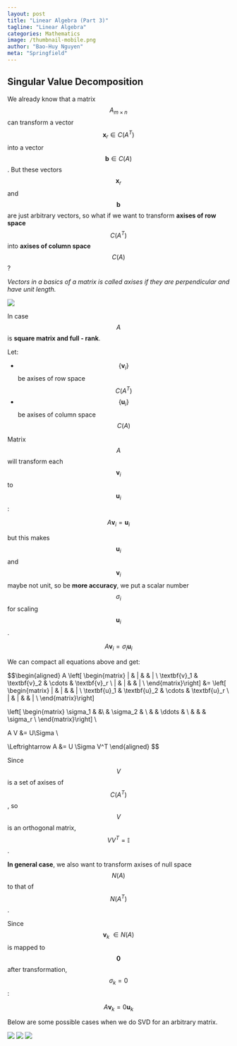```yaml
---
layout: post
title: "Linear Algebra (Part 3)"
tagline: "Linear Algebra"
categories: Mathematics
image: /thumbnail-mobile.png
author: "Bao-Huy Nguyen"
meta: "Springfield"
---
```


## Singular Value Decomposition

We already know that a matrix $$A_{m \times n}$$ can transform a vector $$\textbf{x}_r \in C(A^T)$$ into a vector $$\textbf{b} \in C(A)$$. But these vectors $$\textbf{x}_r$$ and $$\textbf{b}$$ are just arbitrary vectors, so what if we want to transform **axises of row space** $$C(A^T)$$ into **axises of column space** $$C(A)$$?

*Vectors in a basics of a matrix is called axises if they are perpendicular and have unit length.*

![](/images/Linear_Algebra_Basics//svd.png)

In case $$A$$ is **square matrix and full - rank**.

Let:
* $$\{\textbf{v}_i\}$$ be axises of row space $$C(A^T)$$
* $$\{\textbf{u}_i\}$$ be axises of column space $$C(A)$$

Matrix $$A$$ will transform each $$\textbf{v}_i$$ to $$\textbf{u}_i$$:

$$A\textbf{v}_i = \textbf{u}_i$$

but this makes $$\textbf{u}_i$$ and $$\textbf{v}_i$$ maybe not unit, so be **more accuracy**, we put a scalar number $$\sigma_i$$ for scaling $$\textbf{u}_i$$.

$$A\textbf{v}_i = \sigma_i \textbf{u}_i$$

We can compact all equations above and get:

$$\begin{aligned}
    A \left[ \begin{matrix}
    | & | &  & | \\
    \textbf{v}_1 & \textbf{v}_2 & \cdots & \textbf{v}_r \\
    | & | &  & | \\
\end{matrix}\right] &= 
\left[ \begin{matrix}
    | & | &  & | \\
    \textbf{u}_1 & \textbf{u}_2 & \cdots & \textbf{u}_r \\
    | & | &  & | \\
\end{matrix}\right] 

\left[ \begin{matrix}
    \sigma_1 & &\\
    & \sigma_2 & \\
    & & \ddots & \\
    & & & \sigma_r \\
\end{matrix}\right] \\

A V &= U\Sigma \\

\Leftrightarrow A &= U \Sigma V^T
\end{aligned}
$$

Since $$V$$ is a set of axises of $$C(A^T)$$, so $$V$$ is an orthogonal matrix, $$VV^T = \mathbb{I}$$.

**In general case**, we also want to transform axises of null space $$N(A)$$ to that of $$N(A^T)$$.

Since $$\textbf{v}_k\ \in N(A)$$ is mapped to $$\textbf{0}$$ after transformation, $$\sigma_k = 0$$:

$$A\textbf{v}_k = 0 \textbf{u}_k$$

Below are some possible cases when we do SVD for an arbitrary matrix.

![](/images/Linear_Algebra_Basics/svd1.jpg)
![](/images/Linear_Algebra_Basics/svd2.jpg)
![](/images/Linear_Algebra_Basics/svd3.jpg)